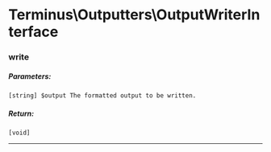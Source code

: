 # Terminus\Outputters\OutputWriterInterface

### write
##### Parameters:
    [string] $output The formatted output to be written.

##### Return:
    [void]

---

